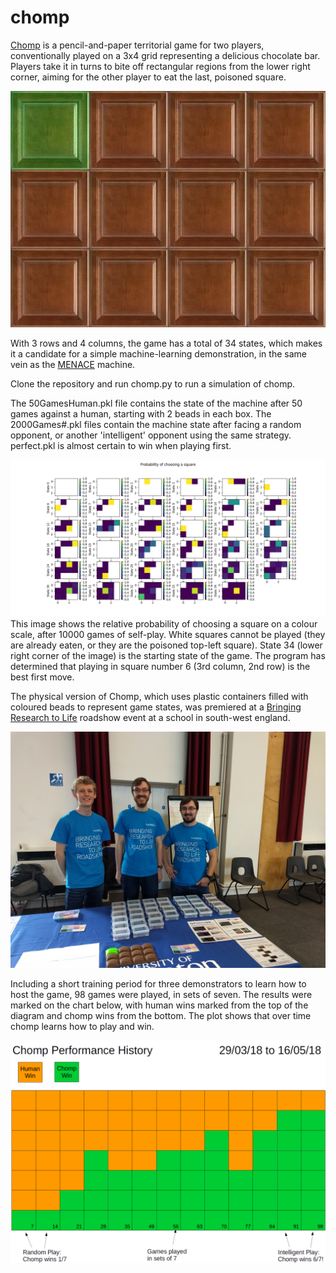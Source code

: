 # chomp

[Chomp](http://www.papg.com/show?3AEA) is a pencil-and-paper territorial game for two players, conventionally played on a 3x4 grid representing a delicious chocolate bar. Players take it in turns to bite off rectangular regions from the lower right corner, aiming for the other player to eat the last, poisoned square.

![GIF of the game of chomp](Art/square/chomp.gif)

With 3 rows and 4 columns, the game has a total of 34 states, which makes it a candidate for a simple machine-learning demonstration, in the same vein as the [MENACE](https://github.com/mscroggs/MENACE) machine.

Clone the repository and run chomp.py to run a simulation of chomp.

The 50GamesHuman.pkl file contains the state of the machine after 50 games against a human, starting with 2 beads in each box. The 2000Games#.pkl files contain the machine state after facing a random opponent, or another 'intelligent' opponent using the same strategy. perfect.pkl is almost certain to win when playing first.

![State transition probability diagram](prob-diagrams/ProbChooseSquareIntelligent.png)
This image shows the relative probability of choosing a square on a colour scale, after 10000 games of self-play. White squares cannot be played (they are already eaten, or they are the poisoned top-left square). State 34 (lower right corner of the image) is the starting state of the game. The program has determined that playing in square number 6 (3rd column, 2nd row) is the best first move.

The physical version of Chomp, which uses plastic containers filled with coloured beads to represent game states, was premiered at a [Bringing Research to Life](https://www.southampton.ac.uk/per/university/roadshow.page)  roadshow event at a school in south-west england.

![Chomp at the Bringing Research to Life Roadshow](Art/THS.jpg)

Including a short training period for three demonstrators to learn how to host the game, 98 games were played, in sets of seven. The results were marked on the chart below, with human wins marked from the top of the diagram and chomp wins from the bottom. The plot shows that over time chomp learns how to play and win.  

![Chomp's win record](Results/Grid-V1.png)
